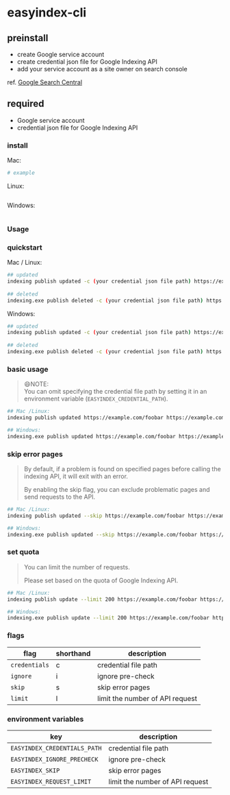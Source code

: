 # easyindex-cli

## preinstall

- create Google service account
- create credential json file for Google Indexing API
- add your service account as a site owner on search console

ref. [Google Search Central](https://developers.google.com/search/apis/indexing-api/v3/prereqs)

## required

- Google service account
- credential json file for Google Indexing API

### install

Mac:

```sh
# example

```

Linux:

```sh

```

Windows:

```sh

```

### Usage

### quickstart

Mac / Linux:

```sh
## updated
indexing publish updated -c (your credential json file path) https://example.com/foobar https://example.com/fizzbizz
 
## deleted
indexing.exe publish deleted -c (your credential json file path) https://example.com/foobar https://example.com/fizzbizz
```

Windows:

```sh
## updated
indexing publish updated -c (your credential json file path) https://example.com/foobar https://example.com/fizzbizz
 
## deleted
indexing.exe publish deleted -c (your credential json file path) https://example.com/foobar https://example.com/fizzbizz
```

### basic usage

> :smile:NOTE:  
>   You can omit specifying the credential file path by setting it in an environment variable (`EASYINDEX_CREDENTIAL_PATH`).

```sh
## Mac /Linux:
indexing publish updated https://example.com/foobar https://example.com/fizzbizz

## Windows:
indexing.exe publish updated https://example.com/foobar https://example.com/fizzbizz
```

### skip error pages

> By default, if a problem is found on specified pages before calling the indexing API, it will exit with an error.
>
> By enabling the skip flag, you can exclude problematic pages and send requests to the API.

```sh
## Mac /Linux:
indexing publish updated --skip https://example.com/foobar https://example.com/fizzbizz

## Windows:
indexing.exe publish updated --skip https://example.com/foobar https://example.com/fizzbizz
```

### set quota

> You can limit the number of requests.
>
> Please set based on the quota of Google Indexing API.

```sh
## Mac /Linux:
indexing publish update --limit 200 https://example.com/foobar https://example.com/fizzbizz

## Windows:
indexing.exe publish update --limit 200 https://example.com/foobar https://example.com/fizzbizz
```

### flags

| flag | shorthand | description |
|---|---|---|
| `credentials` | c | credential file path |
| `ignore` | i | ignore pre-check |
| `skip` | s | skip error pages |
| `limit` | l | limit the number of API request |

### environment variables

| key | description |
|---|---|
| `EASYINDEX_CREDENTIALS_PATH` | credential file path |
| `EASYINDEX_IGNORE_PRECHECK` | ignore pre-check |
| `EASYINDEX_SKIP` | skip error pages |
| `EASYINDEX_REQUEST_LIMIT` | limit the number of API request |
